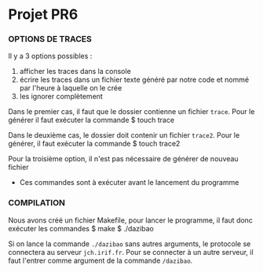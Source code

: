 Projet PR6 
===========

### OPTIONS DE TRACES ###

Il y a 3 options possibles :

1. afficher les traces dans la console
2. écrire les traces dans un fichier texte généré par notre code et nommé par l'heure à laquelle on le crée
3. les ignorer complètement

Dans le premier cas, il faut que le dossier contienne un fichier `trace`. Pour le générer il faut exécuter la commande
	$ touch trace	

Dans le deuxième cas, le dossier doit contenir un fichier `trace2`. Pour le générer, il faut exécuter la commande
	$ touch trace2

Pour la troisième option, il n'est pas nécessaire de générer de nouveau fichier

* Ces commandes sont à exécuter avant le lancement du programme 


### COMPILATION ###

Nous avons créé un fichier Makefile, pour lancer le programme, il faut donc exécuter les commandes 
	$ make
	$ ./dazibao

Si on lance la commande `./dazibao` sans autres arguments, le protocole se connectera au serveur `jch.irif.fr`. Pour se connecter à un autre serveur, il faut l'entrer comme argument de la commande `/dazibao`.